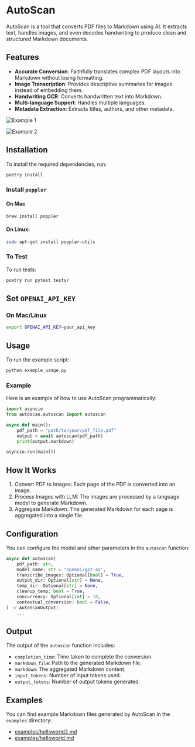 # AutoScan

AutoScan is a tool that converts PDF files to Markdown using AI. It extracts text, handles images, and even decodes handwriting to produce clean and structured Markdown documents.

## Features

- **Accurate Conversion**: Faithfully translates complex PDF layouts into Markdown without losing formatting.
- **Image Transcription**: Provides descriptive summaries for images instead of embedding them.
- **Handwriting OCR**: Converts handwritten text into Markdown.
- **Multi-language Support**: Handles multiple languages.
- **Metadata Extraction**: Extracts titles, authors, and other metadata.

![Example 1 ](https://private-user-images.githubusercontent.com/862952/395720191-296f93c4-8f04-4771-887c-08c45fdd1d95.png)

![Example 2](https://private-user-images.githubusercontent.com/862952/395720236-44d3ea28-2ca8-4d86-ab79-29683e5529c1.png)

## Installation

To install the required dependencies, run:

```sh
poetry install
```

### Install `poppler`

#### On Mac

```sh
brew install poppler
```

#### On Linux: 

```sh
sudo apt-get install poppler-utils
```

### To Test

To run tests:

```sh
poetry run pytest tests/
```

## Set `OPENAI_API_KEY`

### On Mac/Linux

```sh
export OPENAI_API_KEY=your_api_key
```

## Usage

To run the example script:
```sh
python example_usage.py
```

### Example

Here is an example of how to use AutoScan programmatically:

```python
import asyncio
from autoscan.autoscan import autoscan

async def main():
    pdf_path = "path/to/your/pdf_file.pdf"
    output = await autoscan(pdf_path)
    print(output.markdown)

asyncio.run(main())
```

## How It Works

1. Convert PDF to Images: Each page of the PDF is converted into an image.
2. Process Images with LLM: The images are processed by a language model to generate Markdown.
3. Aggregate Markdown: The generated Markdown for each page is aggregated into a single file.

## Configuration
You can configure the model and other parameters in the `autoscan` function:

```python
async def autoscan(
    pdf_path: str, 
    model_name: str = "openai/gpt-4o",
    transcribe_images: Optional[bool] = True,
    output_dir: Optional[str] = None,
    temp_dir: Optional[str] = None,
    cleanup_temp: bool = True,
    concurrency: Optional[int] = 10,
    contextual_conversion: bool = False,
) -> AutoScanOutput:
    ...
```

## Output
The output of the `autoscan` function includes:

- `completion_time`: Time taken to complete the conversion.
- `markdown_file`: Path to the generated Markdown file.
- `markdown`: The aggregated Markdown content.
- `input_tokens`: Number of input tokens used.
- `output_tokens`: Number of output tokens generated.

## Examples

You can find example Markdown files generated by AutoScan in the `examples` directory:

- [examples/helloworld2.md](./examples/helloworld2.md)
- [examples/helloworld.md](./examples/helloworld.md)



